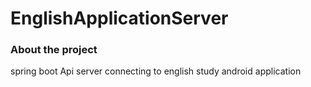 # EnglishApplicationServer   
   
   
   
   
      
         
            
               
### About the project  
   
   
spring boot  Api server connecting to english study android application
